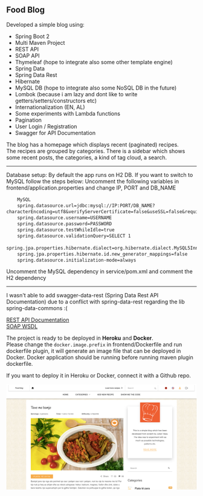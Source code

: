 <h2>Food Blog</h2>

Developed a simple blog using:

 - Spring Boot 2
 - Multi Maven Project
 - REST API
 - SOAP API
 - Thymeleaf (hope to integrate also some other template engine)
 - Spring Data
 - Spring Data Rest 
 - Hibernate
 - MySQL DB (hope to integrate also some NoSQL DB in the future)
 - Lombok (because i am lazy and dont like to write getters/setters/constructors etc)
 - Internationalization (EN, AL)
 - Some experiments with Lambda functions
 - Pagination
 - User Login / Registration 
 - Swagger for API Documentation 

The blog has a homepage which displays recent (paginated) recipes.<br>
The recipes are grouped by categories.
There is a sidebar which shows some recent posts, the categories, a kind of tag cloud, a search.

---

Database setup:
By default the app runs on H2 DB. If you want to switch to MySQL follow the steps below:
 Uncomment the following variables in frontend/application.properties and change IP, PORT and DB_NAME
      
        MySQL
        spring.datasource.url=jdbc:mysql://IP:PORT/DB_NAME?characterEncoding=utf8&verifyServerCertificate=false&useSSL=false&requireSSL=false
        spring.datasource.username=USERNAME
        spring.datasource.password=PASSWORD
        spring.datasource.testWhileIdle=true
        spring.datasource.validationQuery=SELECT 1
        spring.jpa.properties.hibernate.dialect=org.hibernate.dialect.MySQL5InnoDBDialect
        spring.jpa.properties.hibernate.id.new_generator_mappings=false
        spring.datasource.initialization-mode=always
  Uncomment the MySQL dependency in service/pom.xml and comment the H2 dependency 

 ***

 I wasn't able to add swagger-data-rest (Spring Data Rest API Documentation) due to a conflict with spring-data-rest regarding the lib spring-data-commons :(
 
 [REST API Documentation](http://localhost/swagger-ui.html)<br>
 [SOAP WSDL](http://localhost/ws/categories.wsdl)
 
 The project is ready to be deployed in **Heroku** and **Docker**. 
 <br>
 Please change the `docker.image.prefix` in frontend/Dockerfile and run dockerfile plugin, it will generate an image file that can be deployed in Docker. Docker application should be running before running maven plugin dockerfile.
  
 If you want to deploy it in Heroku or Docker, connect it with a Github repo. 
 
 ![Screenshot](Screenshot.png)
